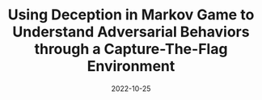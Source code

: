 ---
title: "Using Deception in Markov Game to Understand Adversarial Behaviors through a Capture-The-Flag Environment"
collection: publications
permalink: /publication/2022-10-25-Using-Deception-in-Markov-Game-to-Understand-Adversarial-Behaviors-through-a-Capture-The-Flag-Environment
# excerpt: 'Identifying the actual adversarial threat against a system vulnerability has been a long-standing challenge for cybersecurity re- search. To determine an optimal strategy for the defender, game-theoretic based decision models have been widely used to simulate the real-world attacker-defender scenarios while taking the defender’s constraints into consideration. In this work, we focus on understanding human attacker behaviors in order to optimize the defender’s strategy. To achieve this goal, we model attacker-defender engagements as Markov Games and search for their Bayesian Stackelberg Equilibrium. We validate our modeling approach and report our empirical findings using a Capture-The-Flag (CTF) setup, and we conduct user studies on adversaries with varying skill-levels. Our studies show that application-level deceptions are an op- timal mitigation strategy against targeted attacks—outperforming classic cyber-defensive maneuvers, such as patching or blocking network requests. We use this result to further hypothesize over the attacker’s behaviors when trapped in an embedded honeypot environment and present a detailed analysis of the same.'
date: 2022-10-25
venue: 'Decision and Game Theory for Security: 13th International Conference, GameSec'
paperurl: 'https://arxiv.org/pdf/2210.15011'
citation: 'Bhambri, Siddhant, Purv Chauhan, Frederico Araujo, Adam Doupé, and Subbarao Kambhampati. "Using Deception in Markov Game to Understand Adversarial Behaviors Through a Capture-The-Flag Environment." In International Conference on Decision and Game Theory for Security, pp. 87-106. Cham: Springer International Publishing, 2022.'
---